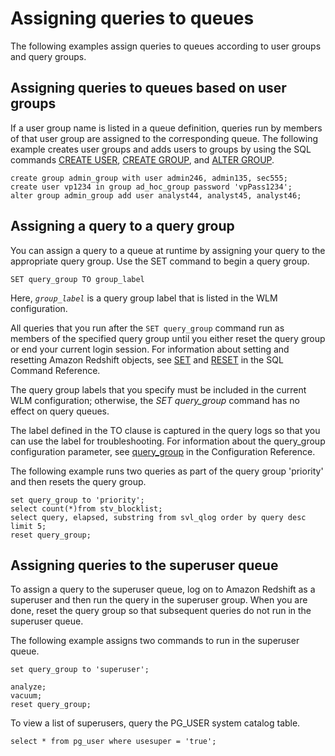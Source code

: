 # Assigning queries to queues<a name="cm-c-executing-queries"></a>

The following examples assign queries to queues according to user groups and query groups\.

## Assigning queries to queues based on user groups<a name="cm-c-executing-queries-assigning-queries-to-queues-based-on-user-groups"></a>

If a user group name is listed in a queue definition, queries run by members of that user group are assigned to the corresponding queue\. The following example creates user groups and adds users to groups by using the SQL commands [CREATE USER](r_CREATE_USER.md), [CREATE GROUP](r_CREATE_GROUP.md), and [ALTER GROUP](r_ALTER_GROUP.md)\.

```
create group admin_group with user admin246, admin135, sec555;
create user vp1234 in group ad_hoc_group password 'vpPass1234';
alter group admin_group add user analyst44, analyst45, analyst46;
```

## Assigning a query to a query group<a name="cm-c-executing-queries-assigning-a-query-to-a-query-group"></a>

You can assign a query to a queue at runtime by assigning your query to the appropriate query group\. Use the SET command to begin a query group\.

```
SET query_group TO group_label             
```

Here, *`group_label`* is a query group label that is listed in the WLM configuration\.

All queries that you run after the `SET query_group` command run as members of the specified query group until you either reset the query group or end your current login session\. For information about setting and resetting Amazon Redshift objects, see [SET](r_SET.md) and [RESET](r_RESET.md) in the SQL Command Reference\.

The query group labels that you specify must be included in the current WLM configuration; otherwise, the *SET query\_group* command has no effect on query queues\.

The label defined in the TO clause is captured in the query logs so that you can use the label for troubleshooting\. For information about the query\_group configuration parameter, see [query\_group](r_query_group.md) in the Configuration Reference\.

The following example runs two queries as part of the query group 'priority' and then resets the query group\.

```
set query_group to 'priority';
select count(*)from stv_blocklist;
select query, elapsed, substring from svl_qlog order by query desc limit 5; 
reset query_group;
```

## Assigning queries to the superuser queue<a name="cm-c-executing-queries-assigning-superuser-queue"></a>

To assign a query to the superuser queue, log on to Amazon Redshift as a superuser and then run the query in the superuser group\. When you are done, reset the query group so that subsequent queries do not run in the superuser queue\.

The following example assigns two commands to run in the superuser queue\.

```
set query_group to 'superuser';

analyze;
vacuum; 
reset query_group;
```

To view a list of superusers, query the PG\_USER system catalog table\.

```
select * from pg_user where usesuper = 'true';
```
